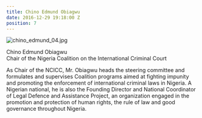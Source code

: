 ```yaml
---
title: Chino Edmund Obiagwu
date: 2016-12-29 19:18:00 Z
position: 7
---
```


![chino_edmund_04.jpg](/uploads/chino_edmund_04.jpg)

Chino Edmund Obiagwu <br> Chair of the Nigeria Coalition on the International Criminal Court


As Chair of the NCICC, Mr. Obiagwu heads the steering committee and formulates and supervises Coalition programs aimed at fighting impunity and promoting the enforcement of international criminal laws in Nigeria. A Nigerian national, he is also the Founding Director and National Coordinator of Legal Defence and Assistance Project, an organization engaged in the promotion and protection of human rights, the rule of law and good governance throughout Nigeria.